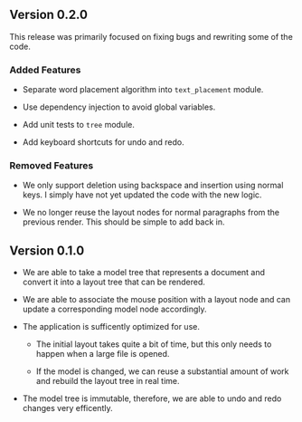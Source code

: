 ## Version 0.2.0

This release was primarily focused on fixing bugs and rewriting some of the code.

### Added Features

-   Separate word placement algorithm into `text_placement` module.

-   Use dependency injection to avoid global variables.

-   Add unit tests to `tree` module.

-   Add keyboard shortcuts for undo and redo.

### Removed Features

-   We only support deletion using backspace and insertion using normal keys.
    I simply have not yet updated the code with the new logic.

-   We no longer reuse the layout nodes for normal paragraphs from the previous render.
    This should be simple to add back in.

## Version 0.1.0

-   We are able to take a model tree that represents a document and convert it
    into a layout tree that can be rendered.

-   We are able to associate the mouse position with a layout node and can
    update a corresponding model node accordingly.

-   The application is sufficently optimized for use.

    -   The initial layout takes quite a bit of time, but this only needs to
        happen when a large file is opened.

    -   If the model is changed, we can reuse a substantial amount of work and
        rebuild the layout tree in real time.

-   The model tree is immutable, therefore, we are able to undo and redo
    changes very efficently.
